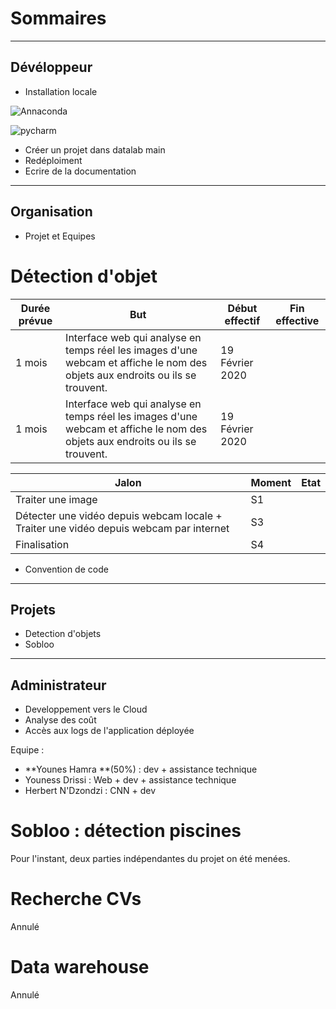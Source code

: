 # Sommaires
***
## Dévéloppeur 
* Installation locale


![Annaconda](https://user-images.githubusercontent.com/33103596/146023657-865aaaf2-a867-4ae6-84cc-1fa9b32bcdca.png)

![pycharm](https://user-images.githubusercontent.com/33103596/146024832-04515b96-c943-4b2b-ab46-3711ec7af6e6.png)


* Créer un projet dans datalab main
* Redéploiment
* Ecrire de la documentation
*** 
## Organisation
* Projet et Equipes 
# Détection d'objet

| Durée prévue| But| Début effectif| Fin effective|
| ------ | ------ | ------ |------ |
|  1 mois |Interface web qui analyse en temps réel les images d'une webcam et affiche le nom des objets aux endroits ou ils se trouvent. | 19 Février 2020| |
|  1 mois |Interface web qui analyse en temps réel les images d'une webcam et affiche le nom des objets aux endroits ou ils se trouvent. | 19 Février 2020| |

| Jalon| Moment| Etat|
| ------ | ------ | ------ |
| Traiter une image | S1|
| Détecter une vidéo depuis webcam locale + Traiter une vidéo depuis webcam par internet | S3|
| Finalisation| S4

* Convention de code
*** 
## Projets 
* Detection d'objets 
* Sobloo 
*** 
## Administrateur 
* Developpement vers le Cloud 
* Analyse des coût 
* Accès aux logs de l'application déployée


Equipe : 

- **Younes Hamra **(50%) : dev + assistance technique
- Youness Drissi : Web + dev + assistance technique
- Herbert N'Dzondzi : CNN + dev

# Sobloo : détection piscines

Pour l'instant, deux parties indépendantes du projet on été menées.

# Recherche CVs

Annulé

# Data warehouse

Annulé
